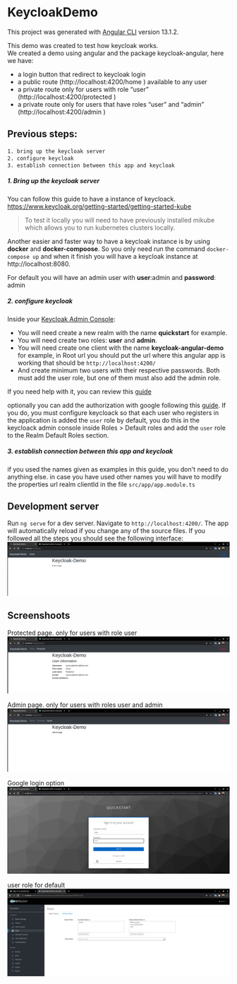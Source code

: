 # KeycloakDemo

This project was generated with [Angular CLI](https://github.com/angular/angular-cli) version 13.1.2.

This demo was created to test how keycloak works.  
We created a demo using angular and the package keycloak-angular, here we have:
+ a login button that redirect to keycloak login
+ a public route (http://localhost:4200/home ) available to any user
+ a private route only for users with role “user” (http://localhost:4200/protected )
+ a private route only for users that have roles “user” and “admin” (http://localhost:4200/admin )
## Previous steps:
    1. bring up the keycloak server
    2. configure keycloak
    3. establish connection between this app and keycloak  



##### 1. Bring up the keycloak server
You can follow this guide to have a instance of keycloack. https://www.keycloak.org/getting-started/getting-started-kube  

>To test it locally you will need to have previously installed mikube which allows you to run kubernetes clusters locally.  



Another easier and faster way to have a keycloak instance is by using **docker** and **docker-compoose**.
So you only need run the command ```docker-compose up```
and when it finish you will have a keycloak instance at http://localhost:8080.  

For default you will have an admin user with **user**:admin and **password**: admin




##### 2. configure keycloak
Inside your [Keycloak Admin Console](http://localhost:8080/auth/admin): 
+ You will need create a new realm with the name  **quickstart** for example.
+ You will need create two roles: **user** and **admin**.
+ You will need create one client with the name **keycloak-angular-demo** for example, in Root url you should put the url where this angular app is working that should be  `http://localhost:4200/`
+ And create minimum two users with their respective passwords.
Both must add the user role, but one of them must also add the admin role.

If you need help with it, you can review this [guide](https://www.keycloak.org/getting-started/getting-started-kube#:~:text=Click%20Create-,Create%20a%20user,-Initially%20there%20are)

optionally you can add the authorization with google following this [guide](https://keycloakthemes.com/blog/how-to-setup-sign-in-with-google-using-keycloak). If you do, you must configure keycloack so that each user who registers in the application is added the `user` role by default, you do this in the keycloack admin console inside Roles > Default roles and add the `user` role to the Realm Default Roles section.


##### 3. establish connection between this app and keycloak
if you used the names given as examples in this guide, you don't need to do anything else. in case you have used other names you will have to modify the properties url realm clientId in the file `src/app/app.module.ts`

## Development server

Run `ng serve` for a dev server. Navigate to `http://localhost:4200/`. The app will automatically reload if you change any of the source files.
If you followed all the steps you should see the following interface:
![home page](./pictures/home.png)  


## Screenshoots
Protected page. only for users with role user
![protected page](./pictures/protected.png)  



Admin page. only for users with roles user and admin
![admin page](./pictures/admin.png)  


Google login option
![google option](./pictures/google_option.png)  

user role for default
![default user role](./pictures/user_role_default.png)  